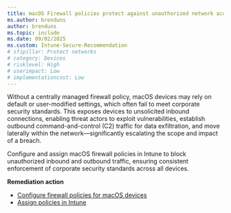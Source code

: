 ```yaml
---
title: macOS Firewall policies protect against unauthorized network access
ms.author: brenduns
author: brenduns
ms.topic: include
ms.date: 09/02/2025
ms.custom: Intune-Secure-Recommendation
# sfipillar: Protect networks
# category: Devices
# risklevel: High
# userimpact: Low
# implementationcost: Low
---
```

Without a centrally managed firewall policy, macOS devices may rely on default or user-modified settings, which often fail to meet corporate security standards. This exposes devices to unsolicited inbound connections, enabling threat actors to exploit vulnerabilities, establish outbound command-and-control (C2) traffic for data exfiltration, and move laterally within the network—significantly escalating the scope and impact of a breach.

Configure and assign macOS firewall policies in Intune to block unauthorized inbound and outbound traffic, ensuring consistent enforcement of corporate security standards across all devices.

**Remediation action**

- [Configure firewall policies for macOS devices](/intune/intune-service/protect/endpoint-security-firewall-policy)
- [Assign policies in Intune](/intune/intune-service/configuration/device-profile-assign)